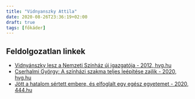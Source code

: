 ```yaml
---
title: "Vidnyanszky Attila"
date: 2020-08-26T23:36:19+02:00
draft: true
tags: [főkáder]
---
```


## Feldolgozatlan linkek

- [Vidnyánszky lesz a Nemzeti Színház új igazgatója - 2012, hvg.hu](https://hvg.hu/kultura/20121217_Vidnyanszky_a_Nemzeti_Szinhaz_uj_igazgato)
- [Cserhalmi György: A színházi szakma teljes leépítése zajlik - 2020, hvg.hu](https://hvg.hu/kultura/20200825_cserhalmi_gyorgy_a_szinhazi_szakma_teljes_leepitese_zajlik)
- [Jött a hatalom sértett embere, és elfoglalt egy egész egyetemet - 2020, 444.hu](https://tldr.444.hu/2020/08/30/jott-a-hatalom-sertett-embere-es-elfoglalt-egy-egesz-egyetemet)